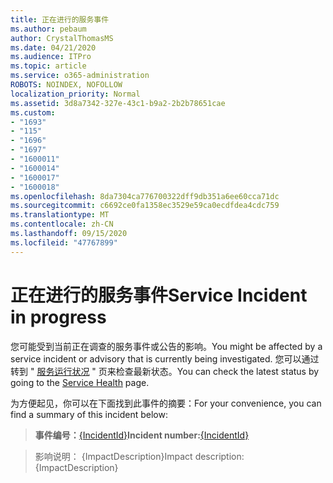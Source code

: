```yaml
---
title: 正在进行的服务事件
ms.author: pebaum
author: CrystalThomasMS
ms.date: 04/21/2020
ms.audience: ITPro
ms.topic: article
ms.service: o365-administration
ROBOTS: NOINDEX, NOFOLLOW
localization_priority: Normal
ms.assetid: 3d8a7342-327e-43c1-b9a2-2b2b78651cae
ms.custom:
- "1693"
- "115"
- "1696"
- "1697"
- "1600011"
- "1600014"
- "1600017"
- "1600018"
ms.openlocfilehash: 8da7304ca776700322dff9db351a6ee60cca71dc
ms.sourcegitcommit: c6692ce0fa1358ec3529e59ca0ecdfdea4cdc759
ms.translationtype: MT
ms.contentlocale: zh-CN
ms.lasthandoff: 09/15/2020
ms.locfileid: "47767899"
---
```

# <a name="service-incident-in-progress"></a><span data-ttu-id="ab6b1-102">正在进行的服务事件</span><span class="sxs-lookup"><span data-stu-id="ab6b1-102">Service Incident in progress</span></span>

<span data-ttu-id="ab6b1-103">您可能受到当前正在调查的服务事件或公告的影响。</span><span class="sxs-lookup"><span data-stu-id="ab6b1-103">You might be affected by a service incident or advisory that is currently being investigated.</span></span> <span data-ttu-id="ab6b1-104">您可以通过转到 " [服务运行状况](https://admin.microsoft.com/adminportal/home#/servicehealth) " 页来检查最新状态。</span><span class="sxs-lookup"><span data-stu-id="ab6b1-104">You can check the latest status by going to the [Service Health](https://admin.microsoft.com/adminportal/home#/servicehealth) page.</span></span>
  
<span data-ttu-id="ab6b1-105">为方便起见，你可以在下面找到此事件的摘要：</span><span class="sxs-lookup"><span data-stu-id="ab6b1-105">For your convenience, you can find a summary of this incident below:</span></span>
  
> <span data-ttu-id="ab6b1-106">**事件编号：**[{IncidentId}](https://admin.microsoft.com/adminportal/home#/servicehealth)</span><span class="sxs-lookup"><span data-stu-id="ab6b1-106">**Incident number:**[{IncidentId}](https://admin.microsoft.com/adminportal/home#/servicehealth)</span></span>
 
> <span data-ttu-id="ab6b1-107">影响说明： {ImpactDescription}</span><span class="sxs-lookup"><span data-stu-id="ab6b1-107">Impact description: {ImpactDescription}</span></span>
